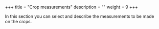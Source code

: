 +++
title = "Crop measurements"
description = ""
weight = 9
+++


In this section you can select and describe the measurements to be made on the crops.


